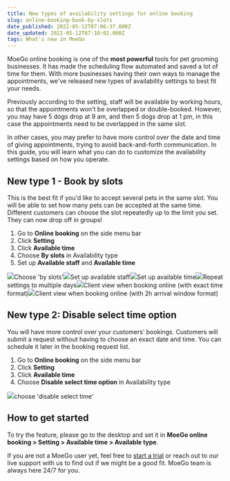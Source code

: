 ```yaml
---
title: New types of availability settings for online booking
slug: online-booking-book-by-slots
date_published: 2022-05-12T07:06:37.000Z
date_updated: 2022-05-12T07:10:02.000Z
tags: What's new in MoeGo
---
```


MoeGo online booking is one of the **most powerful** tools for pet grooming businesses. It has made the scheduling flow automated and saved a lot of time for them. With more businesses having their own ways to manage the appointments, we've released new types of availability settings to best fit your needs. 

Previously according to the setting, staff will be available by working hours, so that the appointments won't be overlapped or double-booked. However, you may have 5 dogs drop at 9 am, and then 5 dogs drop at 1 pm, in this case the appointments need to be overlapped in the same slot. 

In other cases, you may prefer to have more control over the date and time of giving appointments, trying to avoid back-and-forth communication. In this guide, you will learn what you can do to customize the availability settings based on how you operate. 

## New type 1 - Book by slots

This is the best fit if you'd like to accept several pets in the same slot. You will be able to set how many pets can be accepted at the same time. Different customers can choose the slot repeatedly up to the limit you set. They can now drop off in groups! 

1. Go to **Online booking** on the side menu bar
2. Click **Setting**
3. Click **Available time**
4. Choose **By slots** in Availability type
5. Set up **Available staff** and **Available time**

![](__GHOST_URL__/content/images/2022/05/CleanShot-2022-05-09-at-07.26.02.png)Choose 'by slots'![](__GHOST_URL__/content/images/2022/05/CleanShot-2022-05-09-at-06.59.48.png)Set up available staff![](__GHOST_URL__/content/images/2022/05/CleanShot-2022-05-09-at-07.20.55.png)Set up available time![](__GHOST_URL__/content/images/2022/05/CleanShot-2022-05-09-at-07.18.18.png)Repeat settings to multiple days![](__GHOST_URL__/content/images/2022/05/CleanShot-2022-05-11-at-23.35.38.png)Client view when booking online (with exact time format)![](__GHOST_URL__/content/images/2022/05/CleanShot-2022-05-09-at-07.17.00.png)Client view when booking online (with 2h arrival window format)
## New type 2: Disable select time option

You will have more control over your customers’ bookings. Customers will submit a request without having to choose an exact date and time. You can schedule it later in the booking request list. 

1. Go to **Online booking** on the side menu bar
2. Click **Setting**
3. Click **Available time**
4. Choose **Disable select time option** in Availability type

![](__GHOST_URL__/content/images/2022/05/image-3.png)choose 'disable select time'
## How to get started

To try the feature, please go to the desktop and set it in **MoeGo online booking > Setting > Available time > Available type**. 

If you are not a MoeGo user yet, feel free to [start a trial](https://go.moego.pet/sign_up) or reach out to our live support with us to find out if we might be a good fit. MoeGo team is always here 24/7 for you.
